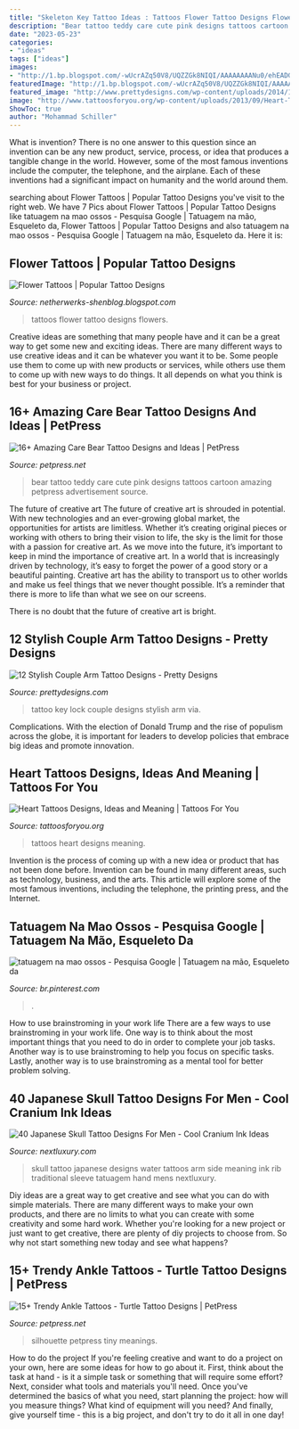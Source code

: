 ```yaml
---
title: "Skeleton Key Tattoo Ideas : Tattoos Flower Tattoo Designs Flowers"
description: "Bear tattoo teddy care cute pink designs tattoos cartoon amazing petpress advertisement source"
date: "2023-05-23"
categories:
- "ideas"
tags: ["ideas"]
images:
- "http://1.bp.blogspot.com/-wUcrAZq50V8/UQZZGk8NIQI/AAAAAAAANu0/ehEADGOhKDw/s1600/Flowers_tattoo_221.jpg"
featuredImage: "http://1.bp.blogspot.com/-wUcrAZq50V8/UQZZGk8NIQI/AAAAAAAANu0/ehEADGOhKDw/s1600/Flowers_tattoo_221.jpg"
featured_image: "http://www.prettydesigns.com/wp-content/uploads/2014/10/Lock-and-Key-Tattoo.jpg"
image: "http://www.tattoosforyou.org/wp-content/uploads/2013/09/Heart-Tattoos-For-Women.jpg"
ShowToc: true
author: "Mohammad Schiller"
---
```



What is invention?
There is no one answer to this question since an invention can be any new product, service, process, or idea that produces a tangible change in the world. However, some of the most famous inventions include the computer, the telephone, and the airplane. Each of these inventions had a significant impact on humanity and the world around them.

	

		
searching about Flower Tattoos | Popular Tattoo Designs you've visit to the right web. We have 7 Pics about Flower Tattoos | Popular Tattoo Designs like tatuagem na mao ossos - Pesquisa Google | Tatuagem na mão, Esqueleto da, Flower Tattoos | Popular Tattoo Designs and also tatuagem na mao ossos - Pesquisa Google | Tatuagem na mão, Esqueleto da. Here it is:
		
    
## Flower Tattoos | Popular Tattoo Designs

<img loading=lazy src="http://1.bp.blogspot.com/-wUcrAZq50V8/UQZZGk8NIQI/AAAAAAAANu0/ehEADGOhKDw/s1600/Flowers_tattoo_221.jpg" onerror="this.onerror=null;this.src='https://tse3.mm.bing.net/th?id=OIP.3-mibfn04xFMfls0zuk55gHaLH&amp;pid=15.1';" alt="Flower Tattoos | Popular Tattoo Designs">

_Source: netherwerks-shenblog.blogspot.com_

>tattoos flower tattoo designs flowers. 

	

Creative ideas are something that many people have and it can be a great way to get some new and exciting ideas. There are many different ways to use creative ideas and it can be whatever you want it to be. Some people use them to come up with new products or services, while others use them to come up with new ways to do things. It all depends on what you think is best for your business or project.

    
## 16+ Amazing Care Bear Tattoo Designs And Ideas | PetPress

<img loading=lazy src="https://cdn.petpress.net/wp-content/uploads/2020/05/11234250/care-bear-tattoo-cute.jpg" onerror="this.onerror=null;this.src='https://tse3.mm.bing.net/th?id=OIP.57wQ7zKxRD3yqmzSYBZ0gQHaLI&amp;pid=15.1';" alt="16+ Amazing Care Bear Tattoo Designs and Ideas | PetPress">

_Source: petpress.net_

>bear tattoo teddy care cute pink designs tattoos cartoon amazing petpress advertisement source. 

	

The future of creative art
The future of creative art is shrouded in potential. With new technologies and an ever-growing global market, the opportunities for artists are limitless. Whether it’s creating original pieces or working with others to bring their vision to life, the sky is the limit for those with a passion for creative art.
As we move into the future, it’s important to keep in mind the importance of creative art. In a world that is increasingly driven by technology, it’s easy to forget the power of a good story or a beautiful painting. Creative art has the ability to transport us to other worlds and make us feel things that we never thought possible. It’s a reminder that there is more to life than what we see on our screens.

There is no doubt that the future of creative art is bright.

    
## 12 Stylish Couple Arm Tattoo Designs - Pretty Designs

<img loading=lazy src="http://www.prettydesigns.com/wp-content/uploads/2014/10/Lock-and-Key-Tattoo.jpg" onerror="this.onerror=null;this.src='https://tse2.mm.bing.net/th?id=OIP.NLmrjMJAuGlWf27Z8kxHhgHaJ4&amp;pid=15.1';" alt="12 Stylish Couple Arm Tattoo Designs - Pretty Designs">

_Source: prettydesigns.com_

>tattoo key lock couple designs stylish arm via. 

	

Complications. With the election of Donald Trump and the rise of populism across the globe, it is important for leaders to develop policies that embrace big ideas and promote innovation.

    
## Heart Tattoos Designs, Ideas And Meaning | Tattoos For You

<img loading=lazy src="http://www.tattoosforyou.org/wp-content/uploads/2013/09/Heart-Tattoos-For-Women.jpg" onerror="this.onerror=null;this.src='https://tse3.mm.bing.net/th?id=OIP.S5uuxqUdRpBu7OPg4x5SuQHaJ4&amp;pid=15.1';" alt="Heart Tattoos Designs, Ideas and Meaning | Tattoos For You">

_Source: tattoosforyou.org_

>tattoos heart designs meaning. 

	

Invention is the process of coming up with a new idea or product that has not been done before. Invention can be found in many different areas, such as technology, business, and the arts. This article will explore some of the most famous inventions, including the telephone, the printing press, and the Internet.

    
## Tatuagem Na Mao Ossos - Pesquisa Google | Tatuagem Na Mão, Esqueleto Da

<img loading=lazy src="https://i.pinimg.com/736x/3d/5b/8b/3d5b8b87eaf6506d4978814ac1f69716--mens-hand-tattoos-bone-tattoos.jpg" onerror="this.onerror=null;this.src='https://tse1.mm.bing.net/th?id=OIP.Yz8DrZqYcLxsWDaEw7s5fQAAAA&amp;pid=15.1';" alt="tatuagem na mao ossos - Pesquisa Google | Tatuagem na mão, Esqueleto da">

_Source: br.pinterest.com_

>. 

	

How to use brainstroming in your work life
There are a few ways to use brainstroming in your work life. One way is to think about the most important things that you need to do in order to complete your job tasks. Another way is to use brainstroming to help you focus on specific tasks. Lastly, another way is to use brainstroming as a mental tool for better problem solving.

    
## 40 Japanese Skull Tattoo Designs For Men - Cool Cranium Ink Ideas

<img loading=lazy src="http://nextluxury.com/wp-content/uploads/awesome-under-arm-mens-rib-cage-side-japanese-skull-water-tattoo.jpg" onerror="this.onerror=null;this.src='https://tse3.mm.bing.net/th?id=OIP.P-kSxsOXNAtX6BYPIJ04AwAAAA&amp;pid=15.1';" alt="40 Japanese Skull Tattoo Designs For Men - Cool Cranium Ink Ideas">

_Source: nextluxury.com_

>skull tattoo japanese designs water tattoos arm side meaning ink rib traditional sleeve tatuagem hand mens nextluxury. 

	

Diy ideas are a great way to get creative and see what you can do with simple materials. There are many different ways to make your own products, and there are no limits to what you can create with some creativity and some hard work. Whether you're looking for a new project or just want to get creative, there are plenty of diy projects to choose from. So why not start something new today and see what happens?

    
## 15+ Trendy Ankle Tattoos - Turtle Tattoo Designs | PetPress

<img loading=lazy src="https://cdn.petpress.net/wp-content/uploads/2020/04/12013341/turtle-ankle-tattoo-design-scaled.jpg" onerror="this.onerror=null;this.src='https://tse1.mm.bing.net/th?id=OIP.cJDJXVaDu_n18YEbzOYV1QHaJ4&amp;pid=15.1';" alt="15+ Trendy Ankle Tattoos - Turtle Tattoo Designs | PetPress">

_Source: petpress.net_

>silhouette petpress tiny meanings. 

	

How to do the project
If you're feeling creative and want to do a project on your own, here are some ideas for how to go about it. First, think about the task at hand - is it a simple task or something that will require some effort? Next, consider what tools and materials you'll need. Once you've determined the basics of what you need, start planning the project: how will you measure things? What kind of equipment will you need? And finally, give yourself time - this is a big project, and don't try to do it all in one day!

